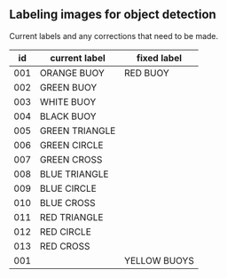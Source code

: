 
## Labeling images for object detection

Current labels and any corrections that need to be made.

| id | current label | fixed label |
| --- | --- | --- |
|001|ORANGE BUOY|RED BUOY|
|002|GREEN BUOY|
|003|WHITE BUOY|
|004|BLACK BUOY|
|005|GREEN TRIANGLE|
|006|GREEN CIRCLE|
|007|GREEN CROSS|
|008|BLUE TRIANGLE|
|009|BLUE CIRCLE|
|010|BLUE CROSS|
|011|RED TRIANGLE|
|012|RED CIRCLE|
|013|RED CROSS|
|001|   |YELLOW BUOYS|
